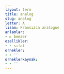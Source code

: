 ```yaml
---
layout: term
title: analog
slug: analog
letter: A
lisan: Fransızca analogue
anlamlar:
- ► benzer
ozellikler:
- - sıfat
ornekler:
- - ''
orneklerkaynak:
- - ''
---
```

